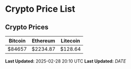 # Crypto Price List

## Crypto Prices
| Bitcoin | Ethereum | Litecoin |
| ------- | -------- | -------- |
| $84657 | $2234.87 | $128.64 |
**Last Updated:** 2025-02-28 20:10 UTC
**Last Updated:** $DATE$
